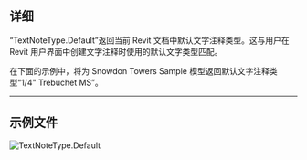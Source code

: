 ## 详细
“TextNoteType.Default”返回当前 Revit 文档中默认文字注释类型。这与用户在 Revit 用户界面中创建文字注释时使用的默认文字类型匹配。

在下面的示例中，将为 Snowdon Towers Sample 模型返回默认文字注释类型“1/4" Trebuchet MS”。
___
## 示例文件

![TextNoteType.Default](./Revit.Elements.TextNoteType.Default_img.jpg)
